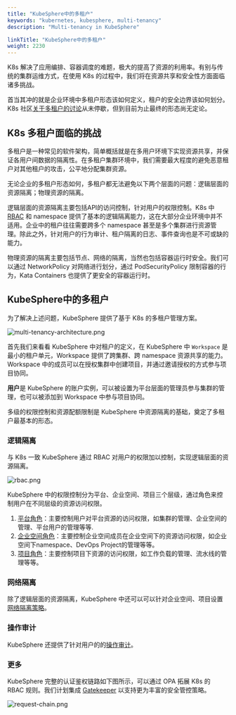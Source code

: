 ```yaml
---
title: "KubeSphere中的多租户"
keywords: "kubernetes, kubesphere, multi-tenancy"
description: "Multi-tenancy in KubeSphere"

linkTitle: "KubeSphere中的多租户"
weight: 2230
---
```



K8s 解决了应用编排、容器调度的难题，极大的提高了资源的利用率。有别与传统的集群运维方式，在使用 K8s 的过程中，我们将在资源共享和安全性方面面临诸多挑战。

首当其冲的就是企业环境中多租户形态该如何定义，租户的安全边界该如何划分。K8s 社区[关于多租户的讨论](https://docs.google.com/document/d/1fj3yzmeU2eU8ZNBCUJG97dk_wC7228-e_MmdcmTNrZY)从未停歇，但到目前为止最终的形态尚无定论。

## K8s 多租户面临的挑战

多租户是一种常见的软件架构，简单概括就是在多用户环境下实现资源共享，并保证各用户间数据的隔离性。在多租户集群环境中，我们需要最大程度的避免恶意租户对其他租户的攻击，公平地分配集群资源。

无论企业的多租户形态如何，多租户都无法避免以下两个层面的问题：逻辑层面的资源隔离；物理资源的隔离。

逻辑层面的资源隔离主要包括API的访问控制，针对用户的权限控制。K8s 中 [RBAC](https://kubernetes.io/docs/reference/access-authn-authz/rbac/) 和 namespace 提供了基本的逻辑隔离能力，这在大部分企业环境中并不适用。企业中的租户往往需要跨多个 namespace 甚至是多个集群进行资源管理。除此之外，针对用户的行为审计、租户隔离的日志、事件查询也是不可或缺的能力。

物理资源的隔离主要包括节点、网络的隔离，当然也包括容器运行时安全。我们可以通过 NetworkPolicy 对网络进行划分，通过 PodSecurityPolicy 限制容器的行为，Kata Containers 也提供了更安全的容器运行时。

## KubeSphere中的多租户

为了解决上述问题，KubeSphere 提供了基于 K8s 的多租户管理方案。

![multi-tenancy-architecture.png](/images/docs/access-control-and-account-management/multi-tenancy-architecture.png)

首先我们来看看 KubeSphere 中对租户的定义，在 KubeSphere 中 `Workspace` 是最小的租户单元，Workspace 提供了跨集群、跨 namespace 资源共享的能力。Workspace 中的成员可以在授权集群中创建项目，并通过邀请授权的方式参与项目协同。

**用户**是 KubeSphere 的账户实例，可以被设置为平台层面的管理员参与集群的管理，也可以被添加到 Workspace 中参与项目协同。

多级的权限控制和资源配额限制是 KubeSphere 中资源隔离的基础，奠定了多租户最基本的形态。

### 逻辑隔离

与 K8s 一致 KubeSphere 通过 RBAC 对用户的权限加以控制，实现逻辑层面的资源隔离。

![rbac.png](/images/docs/access-control-and-account-management/rbac.png)

KubeSphere 中的权限控制分为平台、企业空间、项目三个层级，通过角色来控制用户在不同层级的资源访问权限。

1. [平台角色](/docs/quick-start/create-workspace-and-project)：主要控制用户对平台资源的访问权限，如集群的管理、企业空间的管理、平台用户的管理等等.
2. [企业空间角色](/docs/workspace-administration/role-and-member-management)：主要控制企业空间成员在企业空间下的资源访问权限，如企业空间下namespace、DevOps Project的管理等等。
3. [项目角色](/docs/project-administration/role-and-member-management)：主要控制项目下资源的访问权限，如工作负载的管理、流水线的管理等等。



### 网络隔离

除了逻辑层面的资源隔离，KubeSphere 中还可以可以针对企业空间、项目设置[网络隔离策略](/docs/pluggable-components/network-policy/)。

### 操作审计

KubeSphere 还提供了针对用户的的[操作审计](/docs/pluggable-components/auditing-logs/)。

### 更多

KubeSphere 完整的认证鉴权链路如下图所示，可以通过 OPA 拓展 K8s 的 RBAC 规则。我们计划集成 [Gatekeeper](https://github.com/open-policy-agent/gatekeeper) 以支持更为丰富的安全管控策略。

![request-chain.png](/images/docs/access-control-and-account-management/request-chain.jpg)
